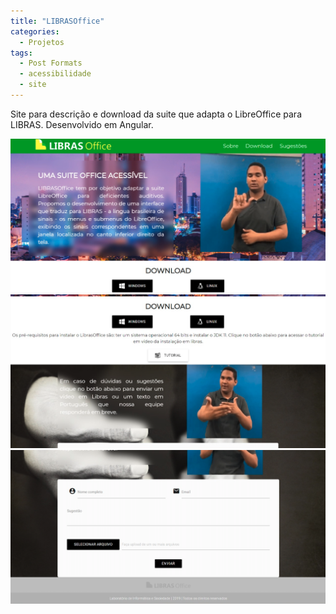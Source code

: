 ```yaml
---
title: "LIBRASOffice"
categories:
  - Projetos
tags:
  - Post Formats
  - acessibilidade
  - site
---
```


Site para descrição e download da suite que adapta o LibreOffice para LIBRAS. Desenvolvido em Angular.

![Captura de tela1](/assets/images/librasoffice.png)
![Captura de tela2](/assets/images/librasoffice2.png)
![Captura de tela3](/assets/images/librasoffice3.png)
